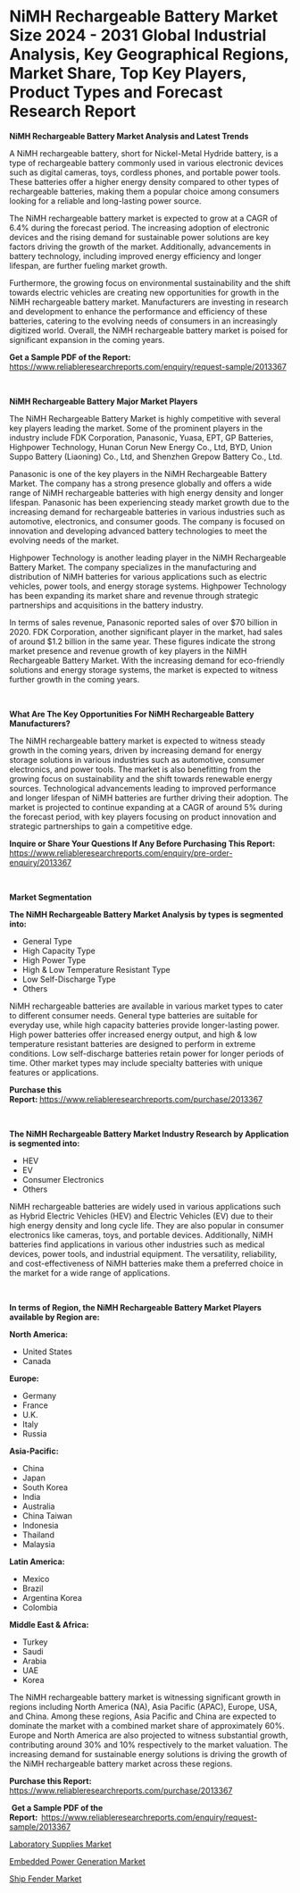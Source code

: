 <p><h1>NiMH Rechargeable Battery Market Size 2024 - 2031 Global Industrial Analysis, Key Geographical Regions, Market Share, Top Key Players, Product Types and Forecast Research Report</h1></p><p><strong>NiMH Rechargeable Battery Market Analysis and Latest Trends</strong></p>
<p><p>A NiMH rechargeable battery, short for Nickel-Metal Hydride battery, is a type of rechargeable battery commonly used in various electronic devices such as digital cameras, toys, cordless phones, and portable power tools. These batteries offer a higher energy density compared to other types of rechargeable batteries, making them a popular choice among consumers looking for a reliable and long-lasting power source.</p><p>The NiMH rechargeable battery market is expected to grow at a CAGR of 6.4% during the forecast period. The increasing adoption of electronic devices and the rising demand for sustainable power solutions are key factors driving the growth of the market. Additionally, advancements in battery technology, including improved energy efficiency and longer lifespan, are further fueling market growth.</p><p>Furthermore, the growing focus on environmental sustainability and the shift towards electric vehicles are creating new opportunities for growth in the NiMH rechargeable battery market. Manufacturers are investing in research and development to enhance the performance and efficiency of these batteries, catering to the evolving needs of consumers in an increasingly digitized world. Overall, the NiMH rechargeable battery market is poised for significant expansion in the coming years.</p></p>
<p><strong>Get a Sample PDF of the Report:&nbsp;</strong> <a href="https://www.reliableresearchreports.com/enquiry/request-sample/2013367">https://www.reliableresearchreports.com/enquiry/request-sample/2013367</a></p>
<p>&nbsp;</p>
<p><strong>NiMH Rechargeable Battery Major Market Players</strong></p>
<p><p>The NiMH Rechargeable Battery Market is highly competitive with several key players leading the market. Some of the prominent players in the industry include FDK Corporation, Panasonic, Yuasa, EPT, GP Batteries, Highpower Technology, Hunan Corun New Energy Co., Ltd, BYD, Union Suppo Battery (Liaoning) Co., Ltd, and Shenzhen Grepow Battery Co., Ltd.</p><p>Panasonic is one of the key players in the NiMH Rechargeable Battery Market. The company has a strong presence globally and offers a wide range of NiMH rechargeable batteries with high energy density and longer lifespan. Panasonic has been experiencing steady market growth due to the increasing demand for rechargeable batteries in various industries such as automotive, electronics, and consumer goods. The company is focused on innovation and developing advanced battery technologies to meet the evolving needs of the market.</p><p>Highpower Technology is another leading player in the NiMH Rechargeable Battery Market. The company specializes in the manufacturing and distribution of NiMH batteries for various applications such as electric vehicles, power tools, and energy storage systems. Highpower Technology has been expanding its market share and revenue through strategic partnerships and acquisitions in the battery industry.</p><p>In terms of sales revenue, Panasonic reported sales of over $70 billion in 2020. FDK Corporation, another significant player in the market, had sales of around $1.2 billion in the same year. These figures indicate the strong market presence and revenue growth of key players in the NiMH Rechargeable Battery Market. With the increasing demand for eco-friendly solutions and energy storage systems, the market is expected to witness further growth in the coming years.</p></p>
<p>&nbsp;</p>
<p><strong>What Are The Key Opportunities For NiMH Rechargeable Battery Manufacturers?</strong></p>
<p><p>The NiMH rechargeable battery market is expected to witness steady growth in the coming years, driven by increasing demand for energy storage solutions in various industries such as automotive, consumer electronics, and power tools. The market is also benefitting from the growing focus on sustainability and the shift towards renewable energy sources. Technological advancements leading to improved performance and longer lifespan of NiMH batteries are further driving their adoption. The market is projected to continue expanding at a CAGR of around 5% during the forecast period, with key players focusing on product innovation and strategic partnerships to gain a competitive edge.</p></p>
<p><strong>Inquire or Share Your Questions If Any Before Purchasing This Report:</strong> <a href="https://www.reliableresearchreports.com/enquiry/pre-order-enquiry/2013367">https://www.reliableresearchreports.com/enquiry/pre-order-enquiry/2013367</a></p>
<p>&nbsp;</p>
<p><strong>Market Segmentation</strong></p>
<p><strong>The NiMH Rechargeable Battery Market Analysis by types is segmented into:</strong></p>
<p><ul><li>General Type</li><li>High Capacity Type</li><li>High Power Type</li><li>High & Low Temperature Resistant Type</li><li>Low Self-Discharge Type</li><li>Others</li></ul></p>
<p><p>NiMH rechargeable batteries are available in various market types to cater to different consumer needs. General type batteries are suitable for everyday use, while high capacity batteries provide longer-lasting power. High power batteries offer increased energy output, and high & low temperature resistant batteries are designed to perform in extreme conditions. Low self-discharge batteries retain power for longer periods of time. Other market types may include specialty batteries with unique features or applications.</p></p>
<p><strong>Purchase this Report:&nbsp;</strong><a href="https://www.reliableresearchreports.com/purchase/2013367">https://www.reliableresearchreports.com/purchase/2013367</a></p>
<p>&nbsp;</p>
<p><strong>The NiMH Rechargeable Battery Market Industry Research by Application is segmented into:</strong></p>
<p><ul><li>HEV</li><li>EV</li><li>Consumer Electronics</li><li>Others</li></ul></p>
<p><p>NiMH rechargeable batteries are widely used in various applications such as Hybrid Electric Vehicles (HEV) and Electric Vehicles (EV) due to their high energy density and long cycle life. They are also popular in consumer electronics like cameras, toys, and portable devices. Additionally, NiMH batteries find applications in various other industries such as medical devices, power tools, and industrial equipment. The versatility, reliability, and cost-effectiveness of NiMH batteries make them a preferred choice in the market for a wide range of applications.</p></p>
<p>&nbsp;</p>
<p><strong>In terms of Region, the NiMH Rechargeable Battery Market Players available by Region are:</strong></p>
<p>
    <p> <strong> North America: </strong>
        <ul>
            <li>United States</li>
            <li>Canada</li>
        </ul>
        </p> 
    <p> <strong> Europe: </strong>
        <ul>
            <li>Germany</li>
            <li>France</li>
            <li>U.K.</li>
            <li>Italy</li>
            <li>Russia</li>
        </ul>
        </p> 
    <p> <strong> Asia-Pacific: </strong>
        <ul>
            <li>China</li>
            <li>Japan</li>
            <li>South Korea</li>
            <li>India</li>
            <li>Australia</li>
            <li>China Taiwan</li>
            <li>Indonesia</li>
            <li>Thailand</li>
            <li>Malaysia</li>
        </ul>
        </p> 
    <p> <strong> Latin America: </strong>
        <ul>
            <li>Mexico</li>
            <li>Brazil</li>
            <li>Argentina Korea</li>
            <li>Colombia</li>
        </ul>
        </p> 
    <p> <strong> Middle East & Africa: </strong>
        <ul>
            <li>Turkey</li>
            <li>Saudi</li>
            <li>Arabia</li>
            <li>UAE</li>
            <li>Korea</li>
        </ul>
    </p>
    </p>
<p><p>The NiMH rechargeable battery market is witnessing significant growth in regions including North America (NA), Asia Pacific (APAC), Europe, USA, and China. Among these regions, Asia Pacific and China are expected to dominate the market with a combined market share of approximately 60%. Europe and North America are also projected to witness substantial growth, contributing around 30% and 10% respectively to the market valuation. The increasing demand for sustainable energy solutions is driving the growth of the NiMH rechargeable battery market across these regions.</p></p>
<p><strong>Purchase this Report: </strong><a href="https://www.reliableresearchreports.com/purchase/2013367">https://www.reliableresearchreports.com/purchase/2013367</a></p>
<p>&nbsp;<strong>Get a Sample PDF of the Report:&nbsp;&nbsp;</strong><a href="https://www.reliableresearchreports.com/enquiry/request-sample/2013367">https://www.reliableresearchreports.com/enquiry/request-sample/2013367</a></p>
<p><strong></strong></p>
<p><p><a href="https://ivy-potential-64b.notion.site/Laboratory-Supplies-Market-Growth-Market-Trends-COVID-19-Impact-and-Forecasts-for-period-from-202-e9bea5c8ac6d4dcf968950a303a857e3">Laboratory Supplies Market</a></p><p><a href="https://github.com/WillieWoodard/Market-Research-Report-List-4/blob/main/embedded-power-generation-market.md">Embedded Power Generation Market</a></p><p><a href="https://view.publitas.com/reportprime-1/ship-fender-market-offers-provide-insightful-data-for-the-time-period-from-2024-to-2031-and-also-provide-analysis-based-on-application-type-and-region/">Ship Fender Market</a></p></p>